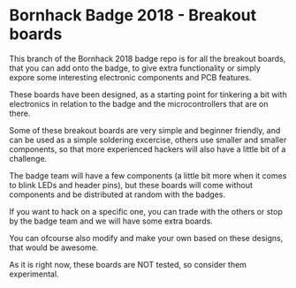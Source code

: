 # Bornhack Badge 2018 - Breakout boards

This branch of the Bornhack 2018 badge repo is for all the breakout boards,
that you can add onto the badge, to give extra functionality or simply
expore some interesting electronic components and PCB features.

These boards have been designed, as a starting point for tinkering a bit
with electronics in relation to the badge and the microcontrollers that
are on there.

Some of these breakout boards are very simple and beginner friendly, and
can be used as a simple soldering excercise, others use smaller and smaller
components, so that more experienced hackers will also have a little bit of
a challenge.

The badge team will have a few components (a little bit more when it comes
to blink LEDs and header pins), but these boards will come without components
and be distributed at random with the badges.

If you want to hack on a specific one, you can trade with the others or stop
by the badge team and we will have some extra boards.

You can ofcourse also modify and make your own based on these designs, that
would be awesome.

As it is right now, these boards are NOT tested, so consider them experimental.